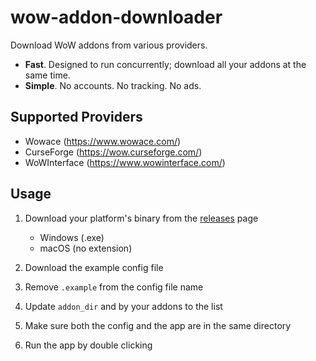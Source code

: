 # wow-addon-downloader

Download WoW addons from various providers.

* **Fast**. Designed to run concurrently; download all your addons at the same time.
* **Simple**. No accounts. No tracking. No ads.

## Supported Providers

* Wowace (https://www.wowace.com/)
* CurseForge (https://wow.curseforge.com/)
* WoWInterface (https://www.wowinterface.com/)

## Usage

1. Download your platform's binary from the [releases](https://github.com/sBaildon/wow-addon-downloader/releases) page

	* Windows (.exe)
	* macOS (no extension)

1. Download the example config file
1. Remove `.example` from the config file name
1. Update `addon_dir` and by your addons to the list
1. Make sure both the config and the app are in the same directory
1. Run the app by double clicking